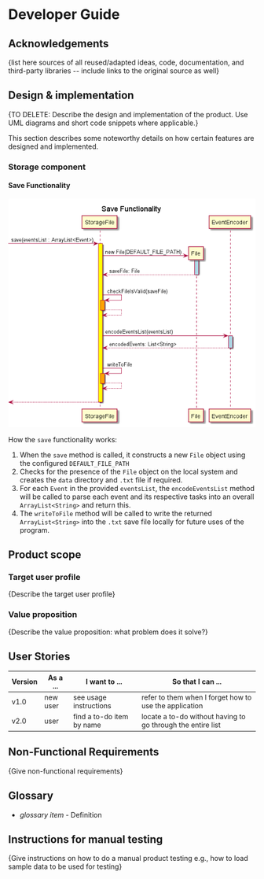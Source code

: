 # Developer Guide

## Acknowledgements

{list here sources of all reused/adapted ideas, code, documentation, and third-party libraries -- include links to the original source as well}

## Design & implementation

{TO DELETE: Describe the design and implementation of the product. Use UML diagrams and short code snippets where applicable.}

This section describes some noteworthy details on how certain features are designed and implemented.

### Storage component

#### Save Functionality

![](images/SaveDiagram.png)

How the `save` functionality works: 
1. When the `save` method is called, it constructs a new `File` object using the configured `DEFAULT_FILE_PATH`
2. Checks for the presence of the `File` object on the local system and creates the `data` directory and `.txt` file if required.
3. For each `Event` in the provided `eventsList`, the `encodeEventsList` method will be called to parse each event and its respective tasks into an overall `ArrayList<String>` and return this. 
4. The `writeToFile` method will be called to write the returned `ArrayList<String>` into the `.txt` save file locally for future uses of the program.

## Product scope
### Target user profile

{Describe the target user profile}

### Value proposition

{Describe the value proposition: what problem does it solve?}

## User Stories

|Version| As a ... | I want to ... | So that I can ...|
|--------|----------|---------------|------------------|
|v1.0|new user|see usage instructions|refer to them when I forget how to use the application|
|v2.0|user|find a to-do item by name|locate a to-do without having to go through the entire list|

## Non-Functional Requirements

{Give non-functional requirements}

## Glossary

* *glossary item* - Definition

## Instructions for manual testing

{Give instructions on how to do a manual product testing e.g., how to load sample data to be used for testing}
